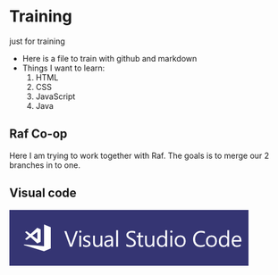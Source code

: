 # Training
just for training 

* Here is a file to train with github and markdown
* Things I want to learn:
    1. HTML
    2. CSS 
    3. JavaScript
    4. Java 
## Raf Co-op
Here I am trying to work together with Raf. 
The goals is to merge our 2 branches in to one. 

## Visual code 
![Visual code logo](screenshot1.png)